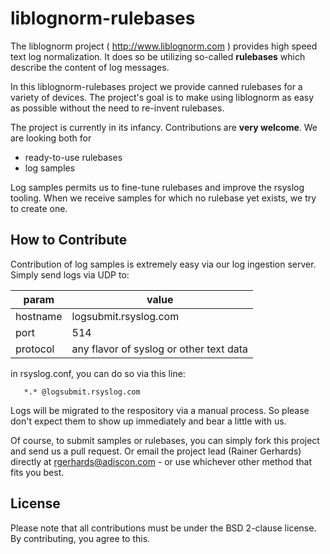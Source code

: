 # liblognorm-rulebases

The liblognorm project ( http://www.liblognorm.com ) provides high speed
text log normalization. It does so be utilizing so-called **rulebases**
which describe the content of log messages.

In this liblognorm-rulebases project we provide canned rulebases for a
variety of devices. The project's goal is to make using liblognorm as
easy as possible without the need to re-invent rulebases.

The project is currently in its infancy. Contributions are **very welcome**.
We are looking both for

* ready-to-use rulebases
* log samples

Log samples permits us to fine-tune rulebases and improve the rsyslog
tooling. When we receive samples for which no rulebase yet exists, we
try to create one.

How to Contribute
-----------------
Contribution of log samples is extremely easy via our log ingestion server.
Simply send logs via UDP to:

param    | value
---------|------
hostname | logsubmit.rsyslog.com
port     | 514
protocol | any flavor of syslog or other text data

in rsyslog.conf, you can do so via this line:
```
   *.* @logsubmit.rsyslog.com
```
Logs will be migrated to the respository via a manual process. So please
don't expect them to show up immediately and bear a little with us.

Of course, to submit samples or rulebases, you can simply fork this 
project and send us a pull request. Or email the project lead
(Rainer Gerhards) directly at rgerhards@adiscon.com - or use whichever
other method that fits you best.

License
-------
Please note that all contributions must be under the BSD 2-clause license.
By contributing, you agree to this.
